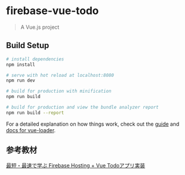 # firebase-vue-todo

> A Vue.js project

## Build Setup

``` bash
# install dependencies
npm install

# serve with hot reload at localhost:8080
npm run dev

# build for production with minification
npm run build

# build for production and view the bundle analyzer report
npm run build --report
```

For a detailed explanation on how things work, check out the [guide](http://vuejs-templates.github.io/webpack/) and [docs for vue-loader](http://vuejs.github.io/vue-loader).

## 参考教材
[最短・最速で学ぶ Firebase Hosting + Vue Todoアプリ実装](https://www.udemy.com/course/firebase-hosting-vue-todo/)



